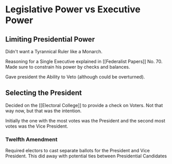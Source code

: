 # Legislative Power vs Executive Power
## Limiting Presidential Power
Didn't want a Tyrannical Ruler like a Monarch.

Reasoning for a Single Executive explained in [[Federalist Papers]] No. 70. Made sure to constrain his power by checks and balances.

Gave president the Ability to Veto (although could be overturned).

## Selecting the President
Decided on the [[Electoral College]] to provide a check on Voters. Not that way now, but that was the intention.

Initially the one with the most votes was the President and the second most votes was the Vice President.

### Twelfth Amendment
Required electors to cast separate ballots for the President and Vice President. This did away with potential ties between Presidential Candidates